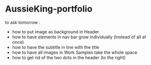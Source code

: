 # AussieKing-portfolio
to ask tomorrow : 
- how to put image as background in Header
- how to have elements in nav bar grow individually (instead of all at once)
- how to have the subtitle in line with the title
- how to have all images in Work Samples take the whole space
- how to get rid of the two dots in the header (to the right)